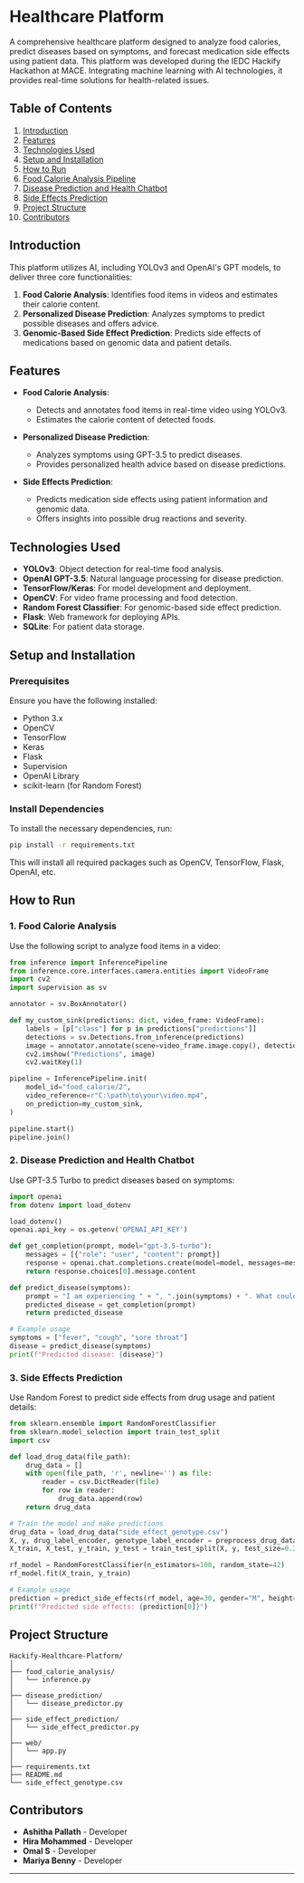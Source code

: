 

# Healthcare Platform

A comprehensive healthcare platform designed to analyze food calories, predict diseases based on symptoms, and forecast medication side effects using patient data. This platform was developed during the IEDC Hackify Hackathon at MACE. Integrating machine learning with AI technologies, it provides real-time solutions for health-related issues.

## Table of Contents

1. [Introduction](#introduction)
2. [Features](#features)
3. [Technologies Used](#technologies-used)
4. [Setup and Installation](#setup-and-installation)
5. [How to Run](#how-to-run)
6. [Food Calorie Analysis Pipeline](#food-calorie-analysis-pipeline)
7. [Disease Prediction and Health Chatbot](#disease-prediction-and-health-chatbot)
8. [Side Effects Prediction](#side-effects-prediction)
9. [Project Structure](#project-structure)
10. [Contributors](#contributors)

## Introduction

This platform utilizes AI, including YOLOv3 and OpenAI's GPT models, to deliver three core functionalities:

1. **Food Calorie Analysis**: Identifies food items in videos and estimates their calorie content.
2. **Personalized Disease Prediction**: Analyzes symptoms to predict possible diseases and offers advice.
3. **Genomic-Based Side Effect Prediction**: Predicts side effects of medications based on genomic data and patient details.

## Features

- **Food Calorie Analysis**:
  - Detects and annotates food items in real-time video using YOLOv3.
  - Estimates the calorie content of detected foods.
  
- **Personalized Disease Prediction**:
  - Analyzes symptoms using GPT-3.5 to predict diseases.
  - Provides personalized health advice based on disease predictions.
  
- **Side Effects Prediction**:
  - Predicts medication side effects using patient information and genomic data.
  - Offers insights into possible drug reactions and severity.

## Technologies Used

- **YOLOv3**: Object detection for real-time food analysis.
- **OpenAI GPT-3.5**: Natural language processing for disease prediction.
- **TensorFlow/Keras**: For model development and deployment.
- **OpenCV**: For video frame processing and food detection.
- **Random Forest Classifier**: For genomic-based side effect prediction.
- **Flask**: Web framework for deploying APIs.
- **SQLite**: For patient data storage.

## Setup and Installation

### Prerequisites

Ensure you have the following installed:

- Python 3.x
- OpenCV
- TensorFlow
- Keras
- Flask
- Supervision
- OpenAI Library
- scikit-learn (for Random Forest)

### Install Dependencies

To install the necessary dependencies, run:

```bash
pip install -r requirements.txt
```

This will install all required packages such as OpenCV, TensorFlow, Flask, OpenAI, etc.

## How to Run

### 1. Food Calorie Analysis

Use the following script to analyze food items in a video:

```python
from inference import InferencePipeline
from inference.core.interfaces.camera.entities import VideoFrame
import cv2
import supervision as sv

annotator = sv.BoxAnnotator()

def my_custom_sink(predictions: dict, video_frame: VideoFrame):
    labels = [p["class"] for p in predictions["predictions"]]
    detections = sv.Detections.from_inference(predictions)
    image = annotator.annotate(scene=video_frame.image.copy(), detections=detections, labels=labels)
    cv2.imshow("Predictions", image)
    cv2.waitKey(1)

pipeline = InferencePipeline.init(
    model_id="food_calorie/2",
    video_reference=r"C:\path\to\your\video.mp4",
    on_prediction=my_custom_sink,
)

pipeline.start()
pipeline.join()
```

### 2. Disease Prediction and Health Chatbot

Use GPT-3.5 Turbo to predict diseases based on symptoms:

```python
import openai
from dotenv import load_dotenv

load_dotenv()
openai.api_key = os.getenv('OPENAI_API_KEY')

def get_completion(prompt, model="gpt-3.5-turbo"):
    messages = [{"role": "user", "content": prompt}]
    response = openai.chat.completions.create(model=model, messages=messages, temperature=0)
    return response.choices[0].message.content

def predict_disease(symptoms):
    prompt = "I am experiencing " + ", ".join(symptoms) + ". What could it be?"
    predicted_disease = get_completion(prompt)
    return predicted_disease

# Example usage
symptoms = ["fever", "cough", "sore throat"]
disease = predict_disease(symptoms)
print(f"Predicted disease: {disease}")
```

### 3. Side Effects Prediction

Use Random Forest to predict side effects from drug usage and patient details:

```python
from sklearn.ensemble import RandomForestClassifier
from sklearn.model_selection import train_test_split
import csv

def load_drug_data(file_path):
    drug_data = []
    with open(file_path, 'r', newline='') as file:
        reader = csv.DictReader(file)
        for row in reader:
            drug_data.append(row)
    return drug_data

# Train the model and make predictions
drug_data = load_drug_data("side_effect_genotype.csv")
X, y, drug_label_encoder, genotype_label_encoder = preprocess_drug_data(drug_data)
X_train, X_test, y_train, y_test = train_test_split(X, y, test_size=0.2, random_state=42)

rf_model = RandomForestClassifier(n_estimators=100, random_state=42)
rf_model.fit(X_train, y_train)

# Example usage
prediction = predict_side_effects(rf_model, age=30, gender="M", height=175, weight=70, drug_name="Aspirin", genotype="AA")
print(f"Predicted side effects: {prediction[0]}")
```

## Project Structure

```
Hackify-Healthcare-Platform/
│
├── food_calorie_analysis/        
│   └── inference.py
│
├── disease_prediction/           
│   └── disease_predictor.py
│
├── side_effect_prediction/       
│   └── side_effect_predictor.py
│
├── web/                          
│   └── app.py
│
├── requirements.txt              
├── README.md                     
└── side_effect_genotype.csv       
```

## Contributors

- **Ashitha Pallath** -  Developer
- **Hira Mohammed** - Developer
- **Omal S** - Developer
- **Mariya Benny** - Developer

---


